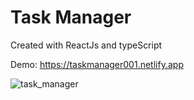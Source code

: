 # Task Manager

Created with ReactJs and typeScript

Demo: https://taskmanager001.netlify.app

![task_manager](https://user-images.githubusercontent.com/72608044/225307306-a6c5a265-426a-4b8d-8096-7295a9ccf6ba.png)
